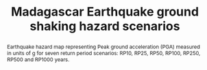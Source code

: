 ---
schema: rdl
title: Madagascar Earthquake ground shaking hazard scenarios
organization: GFDRR
filename: hzd-mdg-eq
resources:
  - name: Madagascar Earthquake ground shaking hazard scenarios
    aggregation_type: Grid
    format:
      - geotiff
    resource_description: ''
    h-res: 1 km
    epsg: 4326 (WGS84)
    url: >-
      https://rdl-jkan-datasets.s3-ap-southeast-2.amazonaws.com/hazard/hzd-mdg-eq.zip
category:
  - Hazard
abstract: >-
  Earthquake hazard map representing Peak ground acceleration (PGA) measured in 
  units of g for seven return period scenarios: RP10, RP25, RP50, RP100, RP250,
  RP500 and RP1000 years.
notes: >-
  Earthquake hazard map representing Peak ground acceleration (PGA) measured in 
  units of g (9.81m/s2) for seven return period scenarios: RP10, RP25, RP50,
  RP100, RP250, RP500 and RP1000 years.
source: SWIO-RAFI
model_date: '2016'
version: '1'
purpose: >-
  Quantification of site specific risk of flood, earthquakes, tropical cyclones,
  storm surge and tsunamis, to support improvement in the resiliency and
  capacity of South West Indian Ocean island states through the creation of
  disaster risk financing strategies.
project: >-
  GFDRR South West Indian Ocean Risk Assessment and Financing Initiative
  (SWIO-RAFI)
biblio_title: >-
  World Bank (2017) - Southwest Indian Ocean Risk Assessment and Financing
  Initiative: Summary Report and Risk Profiles
biblio_url: >-
  https://www.gfdrr.org/en/publication/southwest-indian-ocean-risk-assessment-and-financing-initiative-summary-report-and-risk
geo_coverage:
  - MDG
license: 'https://creativecommons.org/licenses/by-sa/4.0/'
maintainer: GFDRR
maintainer_email: contact@riskdatalibrary.org
hazard_type:
  - EQ
  - EQ
analysis_type: Probabilistic
geo_area: ''
time_start: ''
time_end: ''
time_span: ''
time_year: ''
calculation_method: Simulated
frequency_type:
  - Return Period
return_period: '10, 25, 50, 100, 250, 500, 1000 years'
occurrence_time_start: ''
occurrence_time_end: ''
occurrence_time_span: ''
description: ''
process_type:
  - QGM
imt:
  - PGA_g
data_uncertainty: ''
---